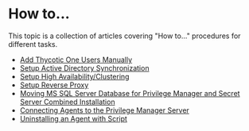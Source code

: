 [title]: # (How to...)
[tags]: # (create,set-up)
[priority]: # (9500)
# How to...

This topic is a collection of articles covering "How to..." procedures for different tasks.

* [Add Thycotic One Users Manually](../ui/ui-config-users.md)
* [Setup Active Directory Synchronization](../local-security/ad-sync.md)
* [Setup High Availability/Clustering](ha_clustering.md)
* [Setup Reverse Proxy](proxy.md)
* [Moving MS SQL Server Database for Privilege Manager and Secret Server Combined Installation](moving-comb-db.md)
* [Connecting Agents to the Privilege Manager Server](connect-agents.md)
* [Uninstalling an Agent with Script](agent-uninstall-script.md)
